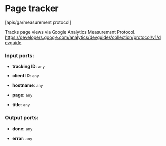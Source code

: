 # Page tracker

[apis/ga/measurement protocol]

Tracks page views via Google Analytics Measurement Protocol.
https://developers.google.com/analytics/devguides/collection/protocol/v1/devguide

### Input ports:

* __tracking ID__: `any`


* __client ID__: `any`


* __hostname__: `any`


* __page__: `any`


* __title__: `any`

### Output ports:

* __done__: `any`


* __error__: `any`


